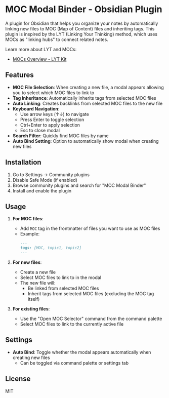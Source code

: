 # MOC Modal Binder - Obsidian Plugin

A plugin for Obsidian that helps you organize your notes by automatically linking new files to MOC (Map of Content) files and inheriting tags. This plugin is inspired by the LYT (Linking Your Thinking) method, which uses MOCs as "linking hubs" to connect related notes.

Learn more about LYT and MOCs:
- [MOCs Overview - LYT Kit](https://notes.linkingyourthinking.com/Cards/MOCs+Overview)

## Features

- **MOC File Selection**: When creating a new file, a modal appears allowing you to select which MOC files to link to
- **Tag Inheritance**: Automatically inherits tags from selected MOC files
- **Auto Linking**: Creates backlinks from selected MOC files to the new file
- **Keyboard Navigation**: 
  - Use arrow keys (↑↓) to navigate
  - Press Enter to toggle selection
  - Ctrl+Enter to apply selection
  - Esc to close modal
- **Search Filter**: Quickly find MOC files by name
- **Auto Bind Setting**: Option to automatically show modal when creating new files

## Installation

1. Go to Settings → Community plugins
2. Disable Safe Mode (if enabled)
3. Browse community plugins and search for "MOC Modal Binder"
4. Install and enable the plugin

## Usage

1. **For MOC files**:
   - Add `MOC` tag in the frontmatter of files you want to use as MOC files
   - Example:
     ```markdown
     ---
     tags: [MOC, topic1, topic2]
     ---
     ```

2. **For new files**:
   - Create a new file
   - Select MOC files to link to in the modal
   - The new file will:
     - Be linked from selected MOC files
     - Inherit tags from selected MOC files (excluding the MOC tag itself)

3. **For existing files**:
   - Use the "Open MOC Selector" command from the command palette
   - Select MOC files to link to the currently active file

## Settings

- **Auto Bind**: Toggle whether the modal appears automatically when creating new files
  - Can be toggled via command palette or settings tab

## License

MIT
